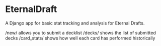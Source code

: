 # EternalDraft
A Django app for basic stat tracking and analysis for Eternal Drafts.

/new/ allows you to submit a decklist
/decks/ shows the list of submitted decks
/card_stats/ shows how well each card has performed historically
